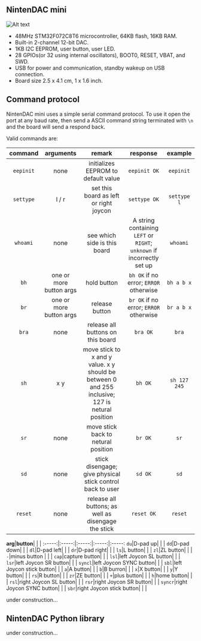 ## NintenDAC mini

![Alt text](http://i.imgur.com/f3qcFR7.jpg)

* 48MHz STM32F072C8T6 microcontroller, 64KB flash, 16KB RAM.
* Built-in 2-channel 12-bit DAC.
* 1KB I2C EEPROM, user button, user LED.
* 28 GPIOs(or 32 using internal oscillators), BOOT0, RESET, VBAT, and SWD.
* USB for power and communication, standby wakeup on USB connection.
* Board size 2.5 x 4.1 cm, 1 x 1.6 inch.

## Command protocol

NintenDAC mini uses a simple serial command protocol. To use it open the port at any baud rate, then send a ASCII command string terminated with `\n` and the board will send a respond back.

Valid commands are:

**command**|**arguments**|**remark**|**response**|**example**
:-----:|:-----:|:-----:|:-----:|:-----:
`eepinit`|none|initializes EEPROM to default value|`eepinit OK`|`eepinit`
`settype`|l / r|set this board as left or right joycon|`settype OK`|`settype l`
`whoami`|none|see which side is this board|A string containing `LEFT` or `RIGHT`; `unknown` if incorrectly set up|`whoami`
`bh`|one or more button args|hold button|`bh OK` if no error; `ERROR`  otherwise|`bh a b x`
`br`|one or more button args|release button|`br OK` if no error; `ERROR` otherwise|`br a b x`
`bra`|none|release all buttons on this board|`bra OK`|`bra`
`sh`|x y|move stick to x and y value. x y should be between 0 and 255 inclusive; 127 is netural position|`bh OK`|`sh 127 245`
`sr`|none|move stick back to netural position|`br OK`|`sr`
`sd`|none|stick disengage; give physical stick control back to user|`sd OK`|`sd`
`reset`|none|release all buttons; as well as disengage the stick|`reset OK`|`reset`

**arg**|**button**| | | 
:-----:|:-----:|:-----:|:-----:|:-----:
`du`|D-pad up| | | 
`dd`|D-pad down| | | 
`dl`|D-pad left| | | 
`dr`|D-pad right| | | 
`ls`|L button| | | 
`zl`|ZL button| | | 
`-`|minus button | | | 
`cap`|capture button| | | 
`lsl`|left Joycon SL button| | | 
`lsr`|left Joycon SR button| | | 
`syncl`|left Joycon SYNC button| | | 
`sbl`|left Joycon stick button| | | 
`a`|A button| | | 
`b`|B burron| | | 
`x`|X button| | | 
`y`|Y button| | | 
`rs`|R button| | | 
`zr`|ZE button| | | 
`+`|plus button| | | 
`h`|home button| | | 
`rsl`|right Joycon SL button| | | 
`rsr`|right Joycon SR button| | | 
`syncr`|right Joycon SYNC button| | | 
`sbr`|right Joycon stick button| | | 

under construction...

## NintenDAC Python library

under construction...
